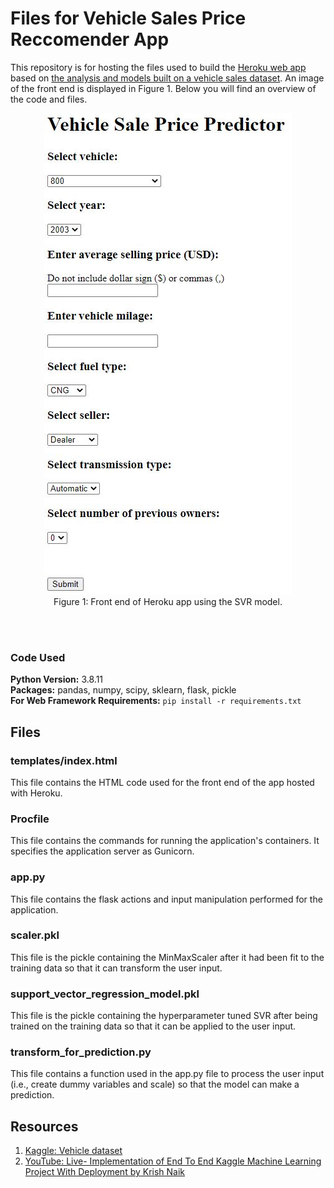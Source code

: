 # Files for Vehicle Sales Price Reccomender App

This repository is for hosting the files used to build the [Heroku web app](https://predict-vehicle-price.herokuapp.com/) based on [the analysis and models built on a vehicle sales dataset](https://github.com/MichaelBryantDS/vehicle-price-pred). An image of the front end is displayed in Figure 1. Below you will find an overview of the code and files.

<div align="center">
  
<figure>
<img src="images/web-app.JPG"><br/>
  <figcaption>Figure 1: Front end of Heroku app using the SVR model.</figcaption>
</figure>
<br/><br/>
  
</div>

### Code Used 

**Python Version:** 3.8.11 <br />
**Packages:** pandas, numpy, scipy, sklearn, flask, pickle<br />
**For Web Framework Requirements:**  ```pip install -r requirements.txt```  

## Files

### templates/index.html

This file contains the HTML code used for the front end of the app hosted with Heroku.

### Procfile

This file contains the commands for running the application's containers. It specifies the application server as Gunicorn.

### app.py

This file contains the flask actions and input manipulation performed for the application.

### scaler.pkl

This file is the pickle containing the MinMaxScaler after it had been fit to the training data so that it can transform the user input.

### support_vector_regression_model.pkl

This file is the pickle containing the hyperparameter tuned SVR after being trained on the training data so that it can be applied to the user input.

### transform_for_prediction.py

This file contains a function used in the app.py file to process the user input (i.e., create dummy variables and scale) so that the model can make a prediction.

## Resources

1. [Kaggle: Vehicle dataset](https://www.kaggle.com/nehalbirla/vehicle-dataset-from-cardekho)
2. [YouTube: Live- Implementation of End To End Kaggle Machine Learning Project With Deployment by Krish Naik](https://www.youtube.com/watch?v=p_tpQSY1aTs)


